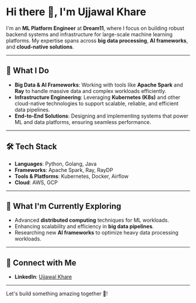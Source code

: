 # Hi there 👋, I'm Ujjawal Khare

I'm an **ML Platform Engineer** at **Dream11**, where I focus on building robust backend systems and infrastructure for large-scale machine learning platforms. My expertise spans across **big data processing**, **AI frameworks**, and **cloud-native solutions**.

---

## 🌟 **What I Do**
- **Big Data & AI Frameworks**: Working with tools like **Apache Spark** and **Ray** to handle massive data and complex workloads efficiently.
- **Infrastructure Engineering**: Leveraging **Kubernetes (K8s)** and other cloud-native technologies to support scalable, reliable, and efficient data pipelines.
- **End-to-End Solutions**: Designing and implementing systems that power ML and data platforms, ensuring seamless performance.

---

## 🛠️ **Tech Stack**
- **Languages**: Python, Golang, Java
- **Frameworks**: Apache Spark, Ray, RayDP
- **Tools & Platforms**: Kubernetes, Docker, Airflow
- **Cloud**: AWS, GCP

---

## 🚀 **What I'm Currently Exploring**
- Advanced **distributed computing** techniques for ML workloads.
- Enhancing scalability and efficiency in **big data pipelines**.
- Researching new **AI frameworks** to optimize heavy data processing workloads.

---

## 🎯 **Connect with Me**
- **LinkedIn**: [Ujjawal Khare](https://www.linkedin.com/in/ujjawal-khare-30b95b147/)

---

Let's build something amazing together 🚀!
